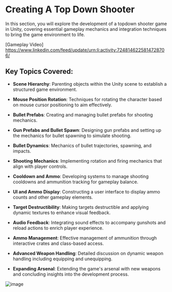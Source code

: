 # Creating A Top Down Shooter

In this section, you will explore the development of a topdown shooter game in Unity, covering essential gameplay mechanics and integration techniques to bring the game environment to life.

[Gameplay Video] https://www.linkedin.com/feed/update/urn:li:activity:7248146225814728706/

## Key Topics Covered:

- **Scene Hierarchy**: Parenting objects within the Unity scene to establish a structured game environment.

- **Mouse Position Rotation**: Techniques for rotating the character based on mouse cursor positioning to aim effectively.

- **Bullet Prefabs**: Creating and managing bullet prefabs for shooting mechanics.

- **Gun Prefabs and Bullet Spawn**: Designing gun prefabs and setting up the mechanics for bullet spawning to simulate shooting.

- **Bullet Dynamics**: Mechanics of bullet trajectories, spawning, and impacts.

- **Shooting Mechanics**: Implementing rotation and firing mechanics that align with player controls.

- **Cooldown and Ammo**: Developing systems to manage shooting cooldowns and ammunition tracking for gameplay balance.

- **UI and Ammo Display**: Constructing a user interface to display ammo counts and other gameplay elements.

- **Target Destructibility**: Making targets destructible and applying dynamic textures to enhance visual feedback.

- **Audio Feedback**: Integrating sound effects to accompany gunshots and reload actions to enrich player experience.

- **Ammo Management**: Effective management of ammunition through interactive crates and class-based access.

- **Advanced Weapon Handling**: Detailed discussion on dynamic weapon handling including equipping and unequipping.

- **Expanding Arsenal**: Extending the game's arsenal with new weapons and concluding insights into the development process.

![image](https://github.com/user-attachments/assets/2ef70c3c-20da-4307-bbf0-22cc8e324dd4)

